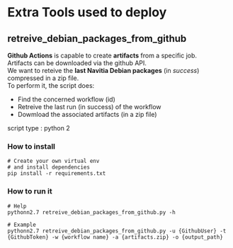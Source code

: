 # Extra Tools used to deploy

## retreive_debian_packages_from_github 

**Github Actions** is capable to create **artifacts** from a specific job.<br>
Artifacts can be downloaded via the github API.<br>
We want to reteive the **last Navitia Debian packages** (in *success*) compressed in a zip file.<br>
To perform it, the script does:
- Find the concerned workflow (id)
- Retreive the last run (in success) of the workflow
- Dowmload the associated artifacts (in a zip file)

script type : python 2

### How to install 

```
# Create your own virtual env
# and install dependencies
pip install -r requirements.txt
```

### How to run it 

```
# Help
pythonn2.7 retreive_debian_packages_from_github.py -h

# Example
pythonn2.7 retreive_debian_packages_from_github.py -u {GithubUser} -t {GithubToken} -w {workflow name} -a {artifacts.zip} -o {output_path}
```


